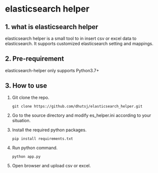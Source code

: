 #  elasticsearch helper

## 1. what is elasticsearch helper

elasticsearch helper is a small tool to in insert csv or excel data to elasticsearch. It supports customized elasticsearch setting and mappings.

## 2. Pre-requirement

elasticsearch-helper only supports Python3.7+

## 3. How to use 

1. Git clone the repo.

   `git clone https://github.com/dhutsj/elasticsearch_helper.git`

2. Go to the source directory and modify es_helper.ini according to your situation.

3. Install the required python packages.

   `pip install requirements.txt`

4. Run python command.

   `python app.py`

5. Open browser and upload csv or excel.       

   

   
